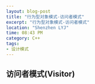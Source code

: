 ```yaml
---
layout: blog-post
title: "行为型对象模式-访问者模式"
excerpt: "行为型对象模式-访问者模式"
location: "Shenzhen LYJ"
time: 08:43 PM
category: C++
tags:
- 设计模式
---
```


## 访问者模式(Visitor) ##




